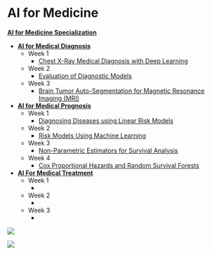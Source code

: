 # AI for Medicine

**[AI for Medicine Specialization](https://www.coursera.org/specializations/ai-for-medicine?)**
+ **[AI for Medical Diagnosis](https://www.coursera.org/learn/ai-for-medical-diagnosis)**
  + Week 1
    + [Chest X-Ray Medical Diagnosis with Deep Learning](https://github.com/ChanchalKumarMaji/AI-for-Medicine-Specialization-deeplearning.ai/blob/master/AI%20for%20Medical%20Diagnosis/Week%201/C1M1_Assignment.ipynb)
  + Week 2
    + [Evaluation of Diagnostic Models](https://github.com/ChanchalKumarMaji/AI-for-Medicine-Specialization-deeplearning.ai/blob/master/AI%20for%20Medical%20Diagnosis/Week%202/C1M2_Assignment.ipynb)
  + Week 3
    + [Brain Tumor Auto-Segmentation for Magnetic Resonance Imaging (MRI)](https://github.com/ChanchalKumarMaji/AI-for-Medicine-Specialization-deeplearning.ai/blob/master/AI%20for%20Medical%20Diagnosis/Week%203/C1M3_Assignment.ipynb)
+ **[AI for Medical Prognosis](https://www.coursera.org/learn/ai-for-medical-prognosis)**
  + Week 1
    + [Diagnosing Diseases using Linear Risk Models](https://github.com/ChanchalKumarMaji/AI-for-Medicine-Specialization-deeplearning.ai/blob/master/AI%20for%20Medical%20Prognosis/Week%201/C2M1_Assignment.ipynb)
  + Week 2
    + [Risk Models Using Machine Learning](https://github.com/ChanchalKumarMaji/AI-for-Medicine-Specialization-deeplearning.ai/blob/master/AI%20for%20Medical%20Prognosis/Week%202/C2M2_Assignment.ipynb)
  + Week 3
    + [Non-Parametric Estimators for Survival Analysis](https://github.com/ChanchalKumarMaji/AI-for-Medicine-Specialization-deeplearning.ai/blob/master/AI%20for%20Medical%20Prognosis/Week%203/C2M3_Assignment.ipynb)
  + Week 4
    + [Cox Proportional Hazards and Random Survival Forests](https://github.com/ChanchalKumarMaji/AI-for-Medicine-Specialization-deeplearning.ai/blob/master/AI%20for%20Medical%20Prognosis/Week%204/C2M4_Assignment.ipynb)
+ **[AI For Medical Treatment](https://www.coursera.org/learn/ai-for-medical-treatment)**
  + Week 1
    + []()
  + Week 2
    + []()
  + Week 3
    + []()


<kbd><img src="https://github.com/ChanchalKumarMaji/AI-for-Medicine-Specialization-deeplearning.ai/blob/master/AI%20for%20Medical%20Diagnosis/Certificate/Certificate.jpg" /></kbd>


<kbd><img src="https://github.com/ChanchalKumarMaji/AI-for-Medicine-Specialization-deeplearning.ai/blob/master/AI%20for%20Medical%20Prognosis/Certificate/Certificate.jpg" /></kbd>
